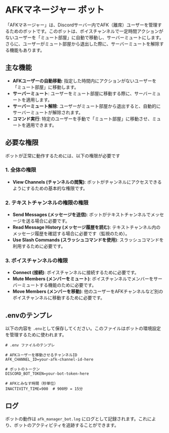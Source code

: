 # AFKマネージャー ボット

「AFKマネージャー」は、Discordサーバー内でAFK（離席）ユーザーを管理するためのボットです。このボットは、ボイスチャンネルで一定時間アクションがないユーザーを「ミュート部屋」に自動で移動し、サーバーミュートにします。さらに、ユーザーがミュート部屋から退出した際に、サーバーミュートを解除する機能もあります。

## 主な機能

- **AFKユーザーの自動移動**: 指定した時間内にアクションがないユーザーを「ミュート部屋」に移動します。
- **サーバーミュート**: ユーザーをミュート部屋に移動する際に、サーバーミュートを適用します。
- **サーバーミュート解除**: ユーザーがミュート部屋から退出すると、自動的にサーバーミュートが解除されます。
- **コマンド実行**: 特定のユーザーを手動で「ミュート部屋」に移動させ、ミュートを適用できます。

## 必要な権限

ボットが正常に動作するためには、以下の権限が必要です

### 1. **全体の権限**
   - **View Channels (チャンネルの閲覧)**: ボットがチャンネルにアクセスできるようにするための基本的な権限です。

### 2. **テキストチャンネルの権限の権限**
   - **Send Messages (メッセージを送信)**: ボットがテキストチャンネルでメッセージを送る場合に必要です。
   - **Read Message History (メッセージ履歴を読む)**: テキストチャンネル内のメッセージ履歴を確認する場合に必要です（監視のため）。
   - **Use Slash Commands (スラッシュコマンドを使用)**: スラッシュコマンドを利用するために必要です。

### 3. **ボイスチャンネルの権限**
   - **Connect (接続)**: ボイスチャンネルに接続するために必要です。
   - **Mute Members (メンバーをミュート)**: ボイスチャンネルでメンバーをサーバーミュートする機能のために必要です。
   - **Move Members (メンバーを移動)**: 他のユーザーをAFKチャンネルなど別のボイスチャンネルに移動するために必要です。

## .envのテンプレ

以下の内容を `.env`として保存してください。このファイルはボットの環境設定を管理するために使われます。

```env
# .env ファイルのテンプレ

# AFKユーザーを移動させるチャンネルID
AFK_CHANNEL_ID=your-afk-channel-id-here

# ボットのトークン
DISCORD_BOT_TOKEN=your-bot-token-here

# AFKとみなす時間（秒単位）
INACTIVITY_TIME=900  # 900秒 = 15分
```

## ログ

ボットの動作は `afk_manager_bot.log` にログとして記録されます。これにより、ボットのアクティビティを追跡することができます。